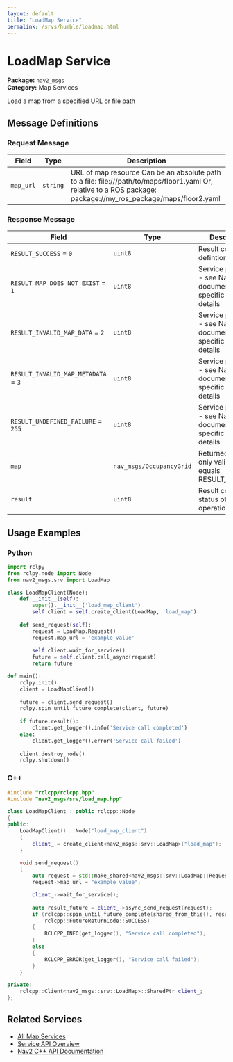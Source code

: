 ```yaml
---
layout: default
title: "LoadMap Service"
permalink: /srvs/humble/loadmap.html
---
```


# LoadMap Service

**Package:** `nav2_msgs`  
**Category:** Map Services

Load a map from a specified URL or file path

## Message Definitions

### Request Message

| Field | Type | Description |
|-------|------|-------------|
| `map_url` | `string` | URL of map resource Can be an absolute path to a file: file:///path/to/maps/floor1.yaml Or, relative to a ROS package: package://my_ros_package/maps/floor2.yaml |


### Response Message

| Field | Type | Description |
|-------|------|-------------|
| `RESULT_SUCCESS` = `0` | `uint8` | Result code defintions |
| `RESULT_MAP_DOES_NOT_EXIST` = `1` | `uint8` | Service parameter - see Nav2 documentation for specific usage details |
| `RESULT_INVALID_MAP_DATA` = `2` | `uint8` | Service parameter - see Nav2 documentation for specific usage details |
| `RESULT_INVALID_MAP_METADATA` = `3` | `uint8` | Service parameter - see Nav2 documentation for specific usage details |
| `RESULT_UNDEFINED_FAILURE` = `255` | `uint8` | Service parameter - see Nav2 documentation for specific usage details |
| `map` | `nav_msgs/OccupancyGrid` | Returned map is only valid if result equals RESULT_SUCCESS |
| `result` | `uint8` | Result code or status of the operation |



## Usage Examples

### Python

```python
import rclpy
from rclpy.node import Node
from nav2_msgs.srv import LoadMap

class LoadMapClient(Node):
    def __init__(self):
        super().__init__('load_map_client')
        self.client = self.create_client(LoadMap, 'load_map')
        
    def send_request(self):
        request = LoadMap.Request()
        request.map_url = 'example_value'
        
        self.client.wait_for_service()
        future = self.client.call_async(request)
        return future

def main():
    rclpy.init()
    client = LoadMapClient()
    
    future = client.send_request()
    rclpy.spin_until_future_complete(client, future)
    
    if future.result():
        client.get_logger().info('Service call completed')
    else:
        client.get_logger().error('Service call failed')
        
    client.destroy_node()
    rclpy.shutdown()
```

### C++

```cpp
#include "rclcpp/rclcpp.hpp"
#include "nav2_msgs/srv/load_map.hpp"

class LoadMapClient : public rclcpp::Node
{
public:
    LoadMapClient() : Node("load_map_client")
    {
        client_ = create_client<nav2_msgs::srv::LoadMap>("load_map");
    }

    void send_request()
    {
        auto request = std::make_shared<nav2_msgs::srv::LoadMap::Request>();
        request->map_url = "example_value";

        client_->wait_for_service();
        
        auto result_future = client_->async_send_request(request);
        if (rclcpp::spin_until_future_complete(shared_from_this(), result_future) ==
            rclcpp::FutureReturnCode::SUCCESS)
        {
            RCLCPP_INFO(get_logger(), "Service call completed");
        }
        else
        {
            RCLCPP_ERROR(get_logger(), "Service call failed");
        }
    }

private:
    rclcpp::Client<nav2_msgs::srv::LoadMap>::SharedPtr client_;
};
```

## Related Services

- [All Map Services](/srvs/humble/index.html#map-services)
- [Service API Overview](/srvs/humble/index.html)
- [Nav2 C++ API Documentation](/humble/html/index.html)
